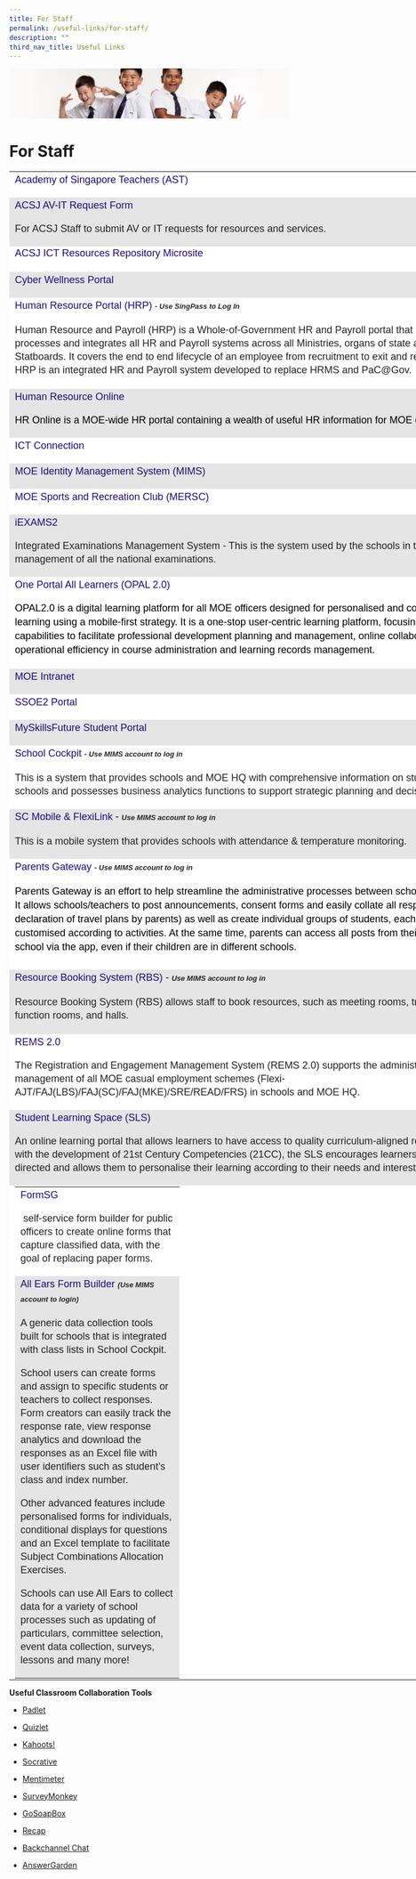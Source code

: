 ```yaml
---
title: For Staff
permalink: /useful-links/for-staff/
description: ""
third_nav_title: Useful Links
---
```


![](/images/Sub-banner2.jpg)

For Staff
=========

<table class="iveo_table ives_tab_modern2 ive_eobj_left" style="margin: 0px 10px 0px 0px; outline: 0px; padding: 0px; border-collapse: collapse; border: none; color: rgb(0, 0, 0); font-family: &quot;PT Sans&quot;, sans-serif; font-size: 18px; font-style: normal; font-variant-ligatures: normal; font-variant-caps: normal; font-weight: 400; letter-spacing: normal; orphans: 2; text-align: left; text-transform: none; white-space: normal; widows: 2; word-spacing: 0px; -webkit-text-stroke-width: 0px; background-color: rgb(255, 255, 255); text-decoration-thickness: initial; text-decoration-style: initial; text-decoration-color: initial; width: 854.625px;"><tbody class="" style="margin: 0px; outline: 0px; padding: 0px;"><tr class="" style="margin: 0px; outline: 0px; padding: 0px;"><td width="276" class="" style="margin: 0px; outline: 0px; padding: 2px 10px; text-align: left; width: 463px;"><p class="" style="margin: 0px 0px 1em; outline: 0px; padding: 0px; line-height: 24px; color: rgb(35, 35, 35);"><span class="" style="margin: 0px; outline: 0px; padding: 0px;"><a href="https://academyofsingaporeteachers.moe.edu.sg/" target="_blank" class="" style="margin: 0px; outline: 0px; padding: 0px; color: rgb(33, 8, 138); text-decoration: none;">Academy of Singapore Teachers (AST)</a>&nbsp;</span></p><p class="" style="margin: 0px 0px 1em; outline: 0px; padding: 0px; line-height: 24px; color: rgb(35, 35, 35);"><span class="" style="margin: 0px; outline: 0px; padding: 0px;"></span></p></td></tr><tr class="" style="margin: 0px; outline: 0px; padding: 0px; background-color: rgb(229, 229, 229);"><td width="276" class="" style="margin: 0px; outline: 0px; padding: 2px 10px; text-align: left;"><p class="" style="margin: 0px 0px 1em; outline: 0px; padding: 0px; line-height: 24px; color: rgb(35, 35, 35);"><span class="" style="margin: 0px; outline: 0px; padding: 0px;"><a href="https://www.tinyurl.com/acsjavit" target="_blank" class="" style="margin: 0px; outline: 0px; padding: 0px; color: rgb(33, 8, 138); text-decoration: none;">ACSJ AV-IT Request Form</a></span></p><p class="" style="margin: 0px 0px 1em; outline: 0px; padding: 0px; line-height: 24px; color: rgb(35, 35, 35);">For ACSJ Staff to submit AV or IT requests for resources and services.</p></td></tr><tr style="margin: 0px; outline: 0px; padding: 0px;"><td style="margin: 0px; outline: 0px; padding: 2px 10px; text-align: left;"><a href="https://go.gov.sg/acsj-ictresources" target="_blank" style="margin: 0px; outline: 0px; padding: 0px; color: rgb(33, 8, 138); text-decoration: none;">ACSJ ICT Resources Repository Microsite</a><br style="margin: 0px; outline: 0px; padding: 0px;"><br style="margin: 0px; outline: 0px; padding: 0px;"></td></tr><tr class="" style="margin: 0px; outline: 0px; padding: 0px; background-color: rgb(229, 229, 229);"><td width="276" class="" style="margin: 0px; outline: 0px; padding: 2px 10px; text-align: left;"><p class="" style="margin: 0px 0px 1em; outline: 0px; padding: 0px; line-height: 24px; color: rgb(35, 35, 35);"><span class="" style="margin: 0px; outline: 0px; padding: 0px;"><a href="https://ictconnection.moe.edu.sg/cyber-wellness" target="_blank" style="margin: 0px; outline: 0px; padding: 0px; color: rgb(33, 8, 138); text-decoration: none;">Cyber Wellness Portal</a><span style="margin: 0px; outline: 0px; padding: 0px;">&nbsp;&nbsp; &nbsp;</span><span style="margin: 0px; outline: 0px; padding: 0px;">&nbsp; &nbsp;&nbsp;</span></span></p></td></tr><tr class="" style="margin: 0px; outline: 0px; padding: 0px;"><td width="276" class="" style="margin: 0px; outline: 0px; padding: 2px 10px; text-align: left;"><p class="" style="margin: 0px 0px 1em; outline: 0px; padding: 0px; line-height: 24px; color: rgb(35, 35, 35);"><a href="https://www.hrp.gov.sg/hrp/#/" target="_blank" style="margin: 0px; outline: 0px; padding: 0px; color: rgb(33, 8, 138); text-decoration: none;">Human Resource Portal (HRP)</a>&nbsp;<i style="margin: 0px; outline: 0px; padding: 0px;"><font size="2" style="margin: 0px; outline: 0px; padding: 0px;"><b style="margin: 0px; outline: 0px; padding: 0px;">- Use SingPass to Log In</b></font></i><br style="margin: 0px; outline: 0px; padding: 0px;"></p><p class="" style="margin: 0px 0px 1em; outline: 0px; padding: 0px; line-height: 24px; color: rgb(35, 35, 35);">Human Resource and Payroll (HRP) is a Whole-of-Government HR and Payroll portal that streamlines processes and integrates all HR and Payroll systems across all Ministries, organs of state and 11 Statboards. It covers the end to end lifecycle of an employee from recruitment to exit and re-employment. HRP is an integrated HR and Payroll system developed to replace HRMS and PaC@Gov.<i style="margin: 0px; outline: 0px; padding: 0px;"><font size="2" style="margin: 0px; outline: 0px; padding: 0px;"><b style="margin: 0px; outline: 0px; padding: 0px;"><br style="margin: 0px; outline: 0px; padding: 0px;"></b></font></i></p><p class="" style="margin: 0px 0px 1em; outline: 0px; padding: 0px; line-height: 24px; color: rgb(35, 35, 35);"><span class="" style="margin: 0px; outline: 0px; padding: 0px;"></span></p></td></tr><tr class="" style="margin: 0px; outline: 0px; padding: 0px; background-color: rgb(229, 229, 229);"><td width="276" class="" style="margin: 0px; outline: 0px; padding: 2px 10px; text-align: left;"><p class="" style="margin: 0px 0px 1em; outline: 0px; padding: 0px; line-height: 24px; color: rgb(35, 35, 35);"><span class="" style="margin: 0px; outline: 0px; padding: 0px;"><a href="https://intranet.moe.gov.sg/hronline/pages/home.aspx" target="_blank" style="margin: 0px; outline: 0px; padding: 0px; color: rgb(33, 8, 138); text-decoration: none;">Human Resource Online</a></span></p><p class="" style="margin: 0px 0px 1em; outline: 0px; padding: 0px; line-height: 24px; color: rgb(35, 35, 35);"><span class="" style="margin: 0px; outline: 0px; padding: 0px;"><span style="margin: 0px; outline: 0px; padding: 0px; color: rgb(0, 0, 0);">HR Online is a MOE-wide HR portal containing a wealth of useful HR information for MOE employees.</span><span style="margin: 0px; outline: 0px; padding: 0px;">&nbsp;&nbsp; &nbsp;</span></span></p><p class="" style="margin: 0px 0px 1em; outline: 0px; padding: 0px; line-height: 24px; color: rgb(35, 35, 35);"><span class="" style="margin: 0px; outline: 0px; padding: 0px;"></span></p></td></tr><tr class="" style="margin: 0px; outline: 0px; padding: 0px;"><td width="276" class="" style="margin: 0px; outline: 0px; padding: 2px 10px; text-align: left;"><p class="" style="margin: 0px 0px 1em; outline: 0px; padding: 0px; line-height: 24px; color: rgb(35, 35, 35);"><a href="https://ictconnection.moe.edu.sg/" class="" style="margin: 0px; outline: 0px; padding: 0px; color: rgb(33, 8, 138); text-decoration: none;">ICT Connection</a><br style="margin: 0px; outline: 0px; padding: 0px;"></p></td></tr><tr class="" style="margin: 0px; outline: 0px; padding: 0px; background-color: rgb(229, 229, 229);"><td width="276" class="" style="margin: 0px; outline: 0px; padding: 2px 10px; text-align: left;"><p class="" style="margin: 0px 0px 1em; outline: 0px; padding: 0px; line-height: 24px; color: rgb(35, 35, 35);"><a href="https://idp.mims.moe.gov.sg/nidp/saml2/sso" target="_blank" style="margin: 0px; outline: 0px; padding: 0px; color: rgb(33, 8, 138); text-decoration: none;">MOE Identity Management System (MIMS)</a><br style="margin: 0px; outline: 0px; padding: 0px;"></p></td></tr><tr class="" style="margin: 0px; outline: 0px; padding: 0px;"><td width="276" class="" style="margin: 0px; outline: 0px; padding: 2px 10px; text-align: left;"><p class="" style="margin: 0px 0px 1em; outline: 0px; padding: 0px; line-height: 24px; color: rgb(35, 35, 35);"><a href="https://www.mesrc.net/" class="" target="" style="margin: 0px; outline: 0px; padding: 0px; color: rgb(33, 8, 138); text-decoration: none;">MOE Sports and Recreation Club (MERSC</a><a href="https://www.mesrc.net/" class="" target="" style="margin: 0px; outline: 0px; padding: 0px; color: rgb(33, 8, 138); text-decoration: underline;">)</a><br style="margin: 0px; outline: 0px; padding: 0px;"></p></td></tr><tr class="" style="margin: 0px; outline: 0px; padding: 0px; background-color: rgb(229, 229, 229);"><td width="276" class="" style="margin: 0px; outline: 0px; padding: 2px 10px; text-align: left;"><p class="" style="margin: 0px 0px 1em; outline: 0px; padding: 0px; line-height: 24px; color: rgb(35, 35, 35);"><span class="" style="margin: 0px; outline: 0px; padding: 0px;"><a href="https://iexams.seab.gov.sg/sso/login?service=https%3A%2F%2Fiexams.seab.gov.sg%2Fsso%2Foauth2.0%2FcallbackAuthorize%3Fclient_id%3Diexams2-prod%26redirect_uri%3Dhttps%253A%252F%252Fiexams.seab.gov.sg%252Fiexams2%252Flogin%252Foauth2%252Fcode%252Fiexams2-prod%26response_type%3Dcode%26client_name%3DCasOAuthClient" class="" target="" style="margin: 0px; outline: 0px; padding: 0px; color: rgb(33, 8, 138); text-decoration: none;">iEXAMS2</a></span></p><p class="" style="margin: 0px 0px 1em; outline: 0px; padding: 0px; line-height: 24px; color: rgb(35, 35, 35);">Integrated Examinations Management System - This is the system used by the schools in the administration management of all the national examinations.<br style="margin: 0px; outline: 0px; padding: 0px;"></p><p class="" style="margin: 0px 0px 1em; outline: 0px; padding: 0px; line-height: 24px; color: rgb(35, 35, 35);"><span class="" style="margin: 0px; outline: 0px; padding: 0px;"></span></p></td></tr><tr class="" style="margin: 0px; outline: 0px; padding: 0px;"><td width="276" class="" style="margin: 0px; outline: 0px; padding: 2px 10px; text-align: left;"><p class="" style="margin: 0px 0px 1em; outline: 0px; padding: 0px; line-height: 24px; color: rgb(35, 35, 35);"><a href="https://idm.opal2.moe.edu.sg/" class="" target="_blank" style="margin: 0px; outline: 0px; padding: 0px; color: rgb(33, 8, 138); text-decoration: none;">One Portal All Learners (OPAL 2.0)</a><br style="margin: 0px; outline: 0px; padding: 0px;"></p><div class="ExternalClass46E8DE94FEBF44E28B061B83DDBB20A8" style="margin: 0px; outline: 0px; padding: 0px; line-height: 25.2px;">OPAL2.0 is a digital learning platform for all MOE officers designed for personalised and collaborative learning using a mobile-first strategy. It is a one-stop user-centric learning platform, focusing on new capabilities to facilitate professional development planning and management, online collaboration, operational efficiency in course administration and learning records management. ​</div><p class="" style="margin: 0px 0px 1em; outline: 0px; padding: 0px; line-height: 24px; color: rgb(35, 35, 35);"><span class="" style="margin: 0px; outline: 0px; padding: 0px;"></span></p></td></tr><tr class="" style="margin: 0px; outline: 0px; padding: 0px; background-color: rgb(229, 229, 229);"><td width="276" class="" style="margin: 0px; outline: 0px; padding: 2px 10px; text-align: left;"><p class="" style="margin: 0px 0px 1em; outline: 0px; padding: 0px; line-height: 24px; color: rgb(35, 35, 35);"><a href="https://intranet.moe.gov.sg/Pages/Home.aspx" class="" target="_blank" style="margin: 0px; outline: 0px; padding: 0px; color: rgb(33, 8, 138); text-decoration: none;">MOE Intranet</a><br style="margin: 0px; outline: 0px; padding: 0px;"></p></td></tr><tr class="" style="margin: 0px; outline: 0px; padding: 0px;"><td width="276" class="" style="margin: 0px; outline: 0px; padding: 2px 10px; text-align: left;"><p class="" style="margin: 0px 0px 1em; outline: 0px; padding: 0px; line-height: 24px; color: rgb(35, 35, 35);"><a href="https://adfs.schools.moe.edu.sg/adfs/ls/?SAMLRequest=jVJLT8JAEP4rzd7pC6i4oSQVYiTx0Qh68DbtTmGT7W7d2aL%2Be0vBiAeI19nvNfPtlKBWccOz1m31M763SM77rJUmfnhJWWs1N0CSuIYaibuSr7KHex77IW%2BscaY0inkZEVonjZ4bTW2NdoV2J0t8eb5P2da5hngQEBmM%2Fdqgj6L1aRNo2DWwQV8Y5i06a6lhr%2FHLAFGRT%2BXWGEWnxP08UBQw79bYEvv4KatAETJvuUjZ6nGeJJNCQBiJJLkORzCaAEBxPbmCIhoOw2LYASkHIrnDXypRi0tNDrRLWRzG0SCKB8NoHYY8HvMw8cfR1Rvz8uPiN1ILqTeXr1QcQMTv1ut8kD%2Bt1r3ATgq0jx36nwd6RUv9cTpNNpv2%2FfA%2BsD2t7HIW%2BOmJzc6ZToNT6aNRw%2FdJl4vcKFl%2BeZlS5mNuEVyX3tkW%2ByJqcOfdIz%2FqJ1IMqh7KW00NlrKSKFgwO9r%2B%2FYuzbw%3D%3D&amp;RelayState=https%3A%2F%2Fssoe2.moe.edu.sg%2Fnavpage.do" target="" style="margin: 0px; outline: 0px; padding: 0px; color: rgb(33, 8, 138); text-decoration: none;">SSOE2 Portal</a><br style="margin: 0px; outline: 0px; padding: 0px;"></p></td></tr><tr class="" style="margin: 0px; outline: 0px; padding: 0px; background-color: rgb(229, 229, 229);"><td width="276" class="" style="margin: 0px; outline: 0px; padding: 2px 10px; text-align: left;"><p class="" style="margin: 0px 0px 1em; outline: 0px; padding: 0px; line-height: 24px; color: rgb(35, 35, 35);"><a href="https://www.myskillsfuture.sg/content/student/en/primary.html" class="" style="margin: 0px; outline: 0px; padding: 0px; color: rgb(33, 8, 138); text-decoration: none;">MySkillsFuture Student Portal</a><br style="margin: 0px; outline: 0px; padding: 0px;"></p></td></tr><tr class="" style="margin: 0px; outline: 0px; padding: 0px;"><td width="276" class="" style="margin: 0px; outline: 0px; padding: 2px 10px; text-align: left;"><p class="" style="margin: 0px 0px 1em; outline: 0px; padding: 0px; line-height: 24px; color: rgb(35, 35, 35);"><a href="https://schoolcockpit.moe.gov.sg/" class="" target="_blank" style="margin: 0px; outline: 0px; padding: 0px; color: rgb(33, 8, 138); text-decoration: none;">School Cockpit</a>&nbsp;<i style="margin: 0px; outline: 0px; padding: 0px;"><b style="margin: 0px; outline: 0px; padding: 0px;"><font size="2" style="margin: 0px; outline: 0px; padding: 0px;">- Use MIMS account to log in</font></b></i>&nbsp;<br style="margin: 0px; outline: 0px; padding: 0px;"></p><p style="margin: 0px 0px 1em; outline: 0px; padding: 0px; line-height: 24px; color: rgb(35, 35, 35);">​This is a system that provides schools and MOE HQ with comprehensive information on students and schools and possesses business analytics functions to support strategic planning and decision making.</p></td></tr><tr class="" style="margin: 0px; outline: 0px; padding: 0px; background-color: rgb(229, 229, 229);"><td width="276" class="" style="margin: 0px; outline: 0px; padding: 2px 10px; text-align: left;"><p class="" style="margin: 0px 0px 1em; outline: 0px; padding: 0px; line-height: 24px; color: rgb(35, 35, 35);"><span class="" style="margin: 0px; outline: 0px; padding: 0px;"><a href="https://scmobile.moe.edu.sg/" class="" target="" style="margin: 0px; outline: 0px; padding: 0px; color: rgb(33, 8, 138); text-decoration: none;">SC Mobile &amp; FlexiLink</a>&nbsp;</span><span style="margin: 0px; outline: 0px; padding: 0px; color: rgb(0, 0, 0);">-</span><span style="margin: 0px; outline: 0px; padding: 0px; color: rgb(0, 0, 0);">&nbsp;</span><i style="margin: 0px; outline: 0px; padding: 0px; font-size: small;"><b style="margin: 0px; outline: 0px; padding: 0px;">Use MIMS account to log in</b></i></p><p style="margin: 0px 0px 1em; outline: 0px; padding: 0px; line-height: 24px; color: rgb(35, 35, 35);">​This is a mobile system that provides schools with attendance &amp; temperature monitoring.</p></td></tr><tr class="" style="margin: 0px; outline: 0px; padding: 0px;"><td width="276" class="" style="margin: 0px; outline: 0px; padding: 2px 10px; text-align: left;"><p class="" style="margin: 0px 0px 1em; outline: 0px; padding: 0px; line-height: 24px; color: rgb(35, 35, 35);"><a href="https://pg.moe.edu.sg/" target="_blank" style="margin: 0px; outline: 0px; padding: 0px; color: rgb(33, 8, 138); text-decoration: none;">Parents Gateway</a><span style="margin: 0px; outline: 0px; padding: 0px; background-color: initial; color: rgb(0, 0, 0);">&nbsp;</span><i style="margin: 0px; outline: 0px; padding: 0px; background-color: initial;"><b style="margin: 0px; outline: 0px; padding: 0px;"><font size="2" style="margin: 0px; outline: 0px; padding: 0px;">- Use MIMS account to log in</font></b></i><span style="margin: 0px; outline: 0px; padding: 0px; background-color: initial;">&nbsp;</span></p><div class="ExternalClassC4A6A46F2FB94B3C81FE99524AEA020F" style="margin: 0px; outline: 0px; padding: 0px; line-height: 25.2px;">Parents Gateway is an effort to help streamline the administrative processes between schools and parents. It allows schools/teachers to post announcements, consent forms and easily collate all responses (including declaration of travel plans by parents) as well as create individual groups of students, each group customised according to activities. At the same time, parents can access all posts from their children’s school via the app, even if their children are in different schools.</div><div class="ExternalClassC4A6A46F2FB94B3C81FE99524AEA020F" style="margin: 0px; outline: 0px; padding: 0px; line-height: 25.2px;"><br style="margin: 0px; outline: 0px; padding: 0px;"></div></td></tr><tr class="" style="margin: 0px; outline: 0px; padding: 0px; background-color: rgb(229, 229, 229);"><td width="276" class="" style="margin: 0px; outline: 0px; padding: 2px 10px; text-align: left;"><p class="" style="margin: 0px 0px 1em; outline: 0px; padding: 0px; line-height: 24px; color: rgb(35, 35, 35);"><a href="https://rbs.avero-tech.com/" target="_blank" style="margin: 0px; outline: 0px; padding: 0px; color: rgb(33, 8, 138); text-decoration: none;">Resource Booking System (RBS)</a>&nbsp;<span style="margin: 0px; outline: 0px; padding: 0px; color: rgb(0, 0, 0);">-&nbsp;</span><i style="margin: 0px; outline: 0px; padding: 0px; font-size: small;"><b style="margin: 0px; outline: 0px; padding: 0px;">Use MIMS account to log in</b></i></p><p class="" style="margin: 0px 0px 1em; outline: 0px; padding: 0px; line-height: 24px; color: rgb(35, 35, 35);">Resource Booking System (RBS) allows staff to book resources, such as meeting rooms, training rooms, function rooms, and halls.<i style="margin: 0px; outline: 0px; padding: 0px; font-size: small;"><b style="margin: 0px; outline: 0px; padding: 0px;"><br style="margin: 0px; outline: 0px; padding: 0px;"></b></i></p></td></tr><tr class="" style="margin: 0px; outline: 0px; padding: 0px;"><td width="276" class="" style="margin: 0px; outline: 0px; padding: 2px 10px; text-align: left;"><p class="" style="margin: 0px 0px 1em; outline: 0px; padding: 0px; line-height: 24px; color: rgb(35, 35, 35);"><a href="https://rems.moe.edu.sg/" target="_blank" style="margin: 0px; outline: 0px; padding: 0px; color: rgb(33, 8, 138); text-decoration: none;">REMS 2.0</a></p><p class="" style="margin: 0px 0px 1em; outline: 0px; padding: 0px; line-height: 24px; color: rgb(35, 35, 35);">The Registration and Engagement Management System (REMS 2.0) supports the administrative management of all MOE casual employment schemes (Flexi-AJT/FAJ(LBS)/FAJ(SC)/FAJ(MKE)/SRE/READ/FRS) in schools and MOE HQ.</p><p class="" style="margin: 0px 0px 1em; outline: 0px; padding: 0px; line-height: 24px; color: rgb(35, 35, 35);"><span class="" style="margin: 0px; outline: 0px; padding: 0px;"></span></p></td></tr><tr class="" style="margin: 0px; outline: 0px; padding: 0px; background-color: rgb(229, 229, 229);"><td width="276" class="" style="margin: 0px; outline: 0px; padding: 2px 10px; text-align: left;"><p class="" style="margin: 0px 0px 1em; outline: 0px; padding: 0px; line-height: 24px; color: rgb(35, 35, 35);"><a href="https://vle.learning.moe.edu.sg/login" target="_blank" style="margin: 0px; outline: 0px; padding: 0px; color: rgb(33, 8, 138); text-decoration: none;">Student Learning Space (SLS)</a></p><p class="" style="margin: 0px 0px 1em; outline: 0px; padding: 0px; line-height: 24px; color: rgb(35, 35, 35);">An online learning portal that allows learners to have access to quality curriculum-aligned resources. In line with the development of 21st Century Competencies (21CC), the SLS encourages learners to be self-directed and allows them to personalise their learning according to their needs and interests.<br style="margin: 0px; outline: 0px; padding: 0px;"></p></td></tr><tr class="" style="margin: 0px; outline: 0px; padding: 0px;"><td width="276" class="" style="margin: 0px; outline: 0px; padding: 2px 10px; text-align: left;"><table class="iveo_table ives_tab_modern2 ive_eobj_left" style="margin: 0px 10px 0px 0px; outline: 0px; padding: 0px; border-collapse: collapse; float: left; border: none; width: 854.625px;"><tbody class="" style="margin: 0px; outline: 0px; padding: 0px;"><tr class="" style="margin: 0px; outline: 0px; padding: 0px;"><td width="276" class="" style="margin: 0px; outline: 0px; padding: 2px 10px; text-align: left;"><p class="" style="margin: 0px 0px 1em; outline: 0px; padding: 0px; line-height: 24px; color: rgb(35, 35, 35);"><a href="https://form.gov.sg/#!/" target="_blank" style="margin: 0px; outline: 0px; padding: 0px; color: rgb(33, 8, 138); text-decoration: none;">FormSG</a></p><p class="" style="margin: 0px 0px 1em; outline: 0px; padding: 0px; line-height: 24px; color: rgb(35, 35, 35);">&nbsp;self-service form builder for public officers to create online forms that capture classified data, with the goal of replacing paper forms.</p><p class="" style="margin: 0px 0px 1em; outline: 0px; padding: 0px; line-height: 24px; color: rgb(35, 35, 35);"><span class="" style="margin: 0px; outline: 0px; padding: 0px;"></span></p></td></tr><tr class="" style="margin: 0px; outline: 0px; padding: 0px; background-color: rgb(229, 229, 229);"><td width="276" class="" style="margin: 0px; outline: 0px; padding: 2px 10px; text-align: left;"><p class="" style="margin: 0px 0px 1em; outline: 0px; padding: 0px; line-height: 24px; color: rgb(35, 35, 35);"><a href="https://forms.moe.edu.sg/" target="_blank" style="margin: 0px; outline: 0px; padding: 0px; color: rgb(33, 8, 138); text-decoration: none;">All Ears Form Builder</a>&nbsp;<b style="margin: 0px; outline: 0px; padding: 0px;"><i style="margin: 0px; outline: 0px; padding: 0px;"><font size="2" style="margin: 0px; outline: 0px; padding: 0px;">(Use MIMS account to login)</font></i></b></p><p class="" style="margin: 0px 0px 1em; outline: 0px; padding: 0px; line-height: 24px; color: rgb(35, 35, 35);">A generic data collection tools built for schools that is integrated with class lists in School Cockpit.&nbsp;</p><p class="" style="margin: 0px 0px 1em; outline: 0px; padding: 0px; line-height: 24px; color: rgb(35, 35, 35);">School users can create forms and assign to specific students or teachers to collect responses. Form creators can easily track the response rate, view response analytics and download the responses as an Excel file with user identifiers such as student’s class and index number.&nbsp;</p><p class="" style="margin: 0px 0px 1em; outline: 0px; padding: 0px; line-height: 24px; color: rgb(35, 35, 35);">Other advanced features include personalised forms for individuals, conditional displays for questions and an Excel template to facilitate Subject Combinations Allocation Exercises.&nbsp;</p><p class="" style="margin: 0px 0px 1em; outline: 0px; padding: 0px; line-height: 24px; color: rgb(35, 35, 35);">Schools can use All Ears to collect data for a variety of school processes such as updating of particulars, committee selection, event data collection, surveys, lessons and many more!</p></td></tr></tbody></table></td></tr></tbody></table>


**Useful Classroom Collaboration Tools**

*   [Padlet](https://padlet.com/)
*   [Quizlet](https://quizlet.com/) 
*   [Kahoots!](https://kahoot.com/)
*   [Socrative](https://www.socrative.com/)
*   [Mentimeter](https://www.mentimeter.com/)
*   [SurveyMonkey](https://www.surveymonkey.com/)  
    
*   [GoSoapBox](https://www.gosoapbox.com/)  
    
*   [Recap](https://letsrecap.com/)  
    
*   [Backchannel Chat](http://backchannelchat.com/)  
    
*   [AnswerGarden](https://answergarden.ch/)